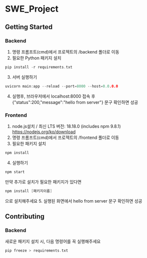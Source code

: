 # SWE_Project

## Getting Started

### Backend
1. 명령 프롬프트(cmd)에서 프로젝트의 /backend 폴더로 이동
2. 필요한 Python 패키지 설치
```c
pip install -r requirements.txt
```
3. 서버 실행하기
```c
uvicorn main:app --reload --port=8000 --host=0.0.0.0
```
4. 실행후, 브라우저에서 localhost:8000 접속 후 {"status":200,"message":"hello from server"} 문구 확인하면 성공

### Frontend
1. node.js설치 / 최신 LTS 버전: 18.18.0 (includes npm 9.8.1) https://nodejs.org/ko/download
2. 명령 프롬프트(cmd)에서 프로젝트의 /frontend 폴더로 이동
3. 필요한 패키지 설치
```c
npm install
```
4. 실행하기
```c
npm start 
```
만약 추가로 설치가 필요한 패키지가 있다면
```c
npm install [패키지이름]
```
으로 설치해주세요
5. 실행된 화면에서 hello from server 문구 확인하면 성공

## Contributing

### Backend
새로운 패키지 설치 시, 다음 명령어를 꼭 실행해주세요
```c
pip freeze > requirements.txt
```